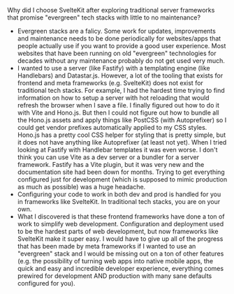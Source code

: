 Why did I choose SvelteKit after exploring traditional server frameworks that promise "evergreen" tech stacks with little to no maintenance?

* Evergreen stacks are a falicy. Some work for updates, improvements and maintenance needs to be done periodically for websites/apps that people actually use if you want to provide a good user experience. Most websites that have been running on old "evergreen" technologies for decades without any maintenance probably do not get used very much.
* I wanted to use a server (like Fastify) with a templating engine (like Handlebars) and Datastar.js. However, a lot of the tooling that exists for frontend and meta frameworks (e.g. SvelteKit) does not exist for traditional tech stacks. For example, I had the hardest time trying to find information on how to setup a server with hot reloading that would refresh the browser when I save a file. I finally figured out how to do it with Vite and Hono.js. But then I could not figure out how to bundle all the Hono.js assets and apply things like PostCSS (with Autoprefixer) so I could get vendor prefixes automatically applied to my CSS styles. Hono.js has a pretty cool CSS helper for styling that is pretty simple, but it does not have anything like Autoprefixer (at least not yet). When I tried looking at Fastify with Handlebar templates it was even worse. I don't think you can use Vite as a dev server or a bundler for a server framework. Fastify has a Vite plugin, but it was very new and the documentation site had been down for months. Trying to get everything configured just for development (which is supposed to mimic production as much as possible) was a huge headache. 
* Configuring your code to work in both dev and prod is handled for you in frameworks like SvelteKit. In traditional tech stacks, you are on your own.
* What I discovered is that these frontend frameworks have done a ton of work to simplify web development. Configuration and deployment used to be the hardest parts of web development, but now frameworks like SvelteKit make it super easy. I would have to give up all of the progress that has been made by meta frameworks if I wanted to use an "evergreen" stack and I would be missing out on a ton of other features (e.g. the possibility of turning web apps into native mobile apps, the quick and easy and incredible developer experience, everything comes prewired for development AND production with many sane defaults configured for you).
